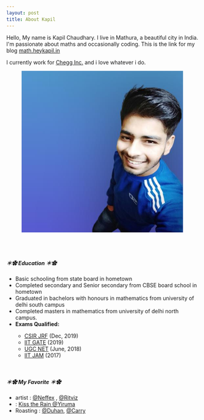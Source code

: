 ```yaml
---
layout: post
title: About Kapil
---
```



Hello, My name is Kapil Chaudhary. I live in Mathura, a beautiful city in India. I'm passionate about maths and occasionally coding. This is the link for my blog <a href="//math.heykapil.in" target="_blank">math.heykapil.in</a>

I currently work for <a href="https://en.m.wikipedia.org/wiki/Chegg" target="_blank">Chegg Inc.</a> and i love whatever i do. 

<figure>
  <img alt="Kapil Chaudhary" src="/me.png" />
</figure>






<br><br>


##### ＊✿ **Education** ＊✿ 

 <ul> <li> Basic schooling from state board in hometown</li>
  <li>Completed secondary and Senior secondary from CBSE board school in hometown</li>
  <li> Graduated in bachelors with honours in mathematics from university of delhi south campus</li>
  <li> Completed masters in mathematics from university of delhi north campus.
</li>
 <li> <b> Exams Qualified: </b> </li><ul><li><a href="https://csirhrdg.res.in/Home/Index/1/Default/1246/60" target="_blank">CSIR JRF</a>     (Dec, 2019)</li><li><a href="https://en.m.wikipedia.org/wiki/Graduate_Aptitude_Test_in_Engineering" target="_blank">IIT GATE</a>             (2019) </li><li> <a href="https://nta.ac.in/Csirexam" target="_blank">UGC NET</a>     (June, 2018) </li><li> <a href="https://en.m.wikipedia.org/wiki/Joint_Admission_Test_for_M.Sc." target="_blank">IIT JAM</a>   (2017)  </li>
</ul>
</ul>

<br>

##### ＊✿ **My Favorite** ＊✿

          
<ul>
<li><i class="fab fa-spotify"></i> artist : <a href="https://open.spotify.com/artist/3z97WMRi731dCvKklIf2X6?si=PdMImgOPQxaMKfMnqt_jvA" target="_blank"> @Neffex</a> ,  <a href="https://open.spotify.com/artist/72beYOeW2sb2yfcS4JsRvb?si=b__t86NvQIKs1lH1Zq1taQ" target="_blank"> @Ritviz</a></li>
<li> <i class="far fa-play-circle"></i> :  <a href="https://g.co/kgs/BsnZ8Y" target="_blank">Kiss the Rain @Yiruma </a></li>
<li> Roasting <i class="fab fa-youtube"></i> :  <a href="https://m.youtube.com/channel/UCheaweRtxybz4jrCLXw-n7Q" target="_blank">@Duhan</a>, <a href="https://m.youtube.com/user/AddictedA1" target="_blank">@Carry</a> </li></ul>